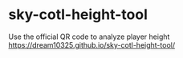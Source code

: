# sky-cotl-height-tool
Use the official QR code to analyze player height
https://dream10325.github.io/sky-cotl-height-tool/
